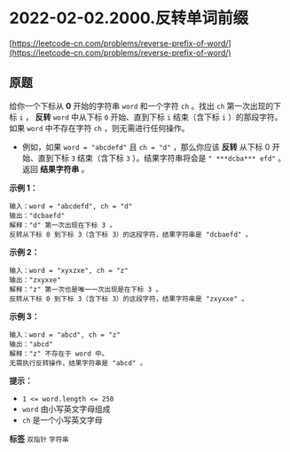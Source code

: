 # 2022-02-02.2000.反转单词前缀
[https://leetcode-cn.com/problems/reverse-prefix-of-word/](https://leetcode-cn.com/problems/reverse-prefix-of-word/)
## 原题
给你一个下标从 **0** 开始的字符串 `word` 和一个字符 `ch` 。找出 `ch` 第一次出现的下标 `i` ， **反转** `word` 中从下标 `0` 开始、直到下标 `i` 结束（含下标 `i` ）的那段字符。如果 `word` 中不存在字符 `ch` ，则无需进行任何操作。
- 例如，如果 `word = "abcdefd"` 且 `ch = "d"` ，那么你应该 **反转** 从下标 0 开始、直到下标 `3` 结束（含下标 `3` ）。结果字符串将会是 `" ***dcba*** efd"` 。
返回 **结果字符串** 。

 

 **示例 1：** 

```
输入：word = "abcdefd", ch = "d"
输出："dcbaefd"
解释："d" 第一次出现在下标 3 。 
反转从下标 0 到下标 3（含下标 3）的这段字符，结果字符串是 "dcbaefd" 。

```
 **示例 2：** 

```
输入：word = "xyxzxe", ch = "z"
输出："zxyxxe"
解释："z" 第一次也是唯一一次出现是在下标 3 。
反转从下标 0 到下标 3（含下标 3）的这段字符，结果字符串是 "zxyxxe" 。

```
 **示例 3：** 

```
输入：word = "abcd", ch = "z"
输出："abcd"
解释："z" 不存在于 word 中。
无需执行反转操作，结果字符串是 "abcd" 。

```
 

 **提示：** 
-  `1 <= word.length <= 250` 
-  `word` 由小写英文字母组成
-  `ch` 是一个小写英文字母
 
**标签**
`双指针` `字符串` 


##
```go

```
>

